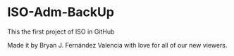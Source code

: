 # ISO-Adm-BackUp
This the first project of ISO in GitHub

Made it by Bryan J. Fernández Valencia with love for all of our new viewers.
